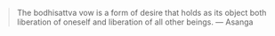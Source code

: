 > The bodhisattva vow is a form of desire that holds as its object both 
> liberation of oneself and liberation of all other beings.
— Asanga
